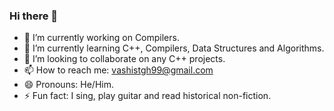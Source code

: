 ### Hi there 👋

<!--
**vashist99/vashist99** is a ✨ _special_ ✨ repository because its `README.md` (this file) appears on your GitHub profile.

Here are some ideas to get you started:

- 🔭 I’m currently working on ...
- 🌱 I’m currently learning ...
- 👯 I’m looking to collaborate on ...
- 🤔 I’m looking for help with ...
- 💬 Ask me about ...
- 📫 How to reach me: ...
- 😄 Pronouns: ...
- ⚡ Fun fact: ...
-->

- 🔭 I’m currently working on Compilers.
- 🌱 I’m currently learning C++, Compilers, Data Structures and Algorithms.
- 👯 I’m looking to collaborate on any C++ projects.
- 📫 How to reach me: vashistgh99@gmail.com
- 😄 Pronouns: He/Him.
- ⚡ Fun fact: I sing, play guitar and read historical non-fiction.
